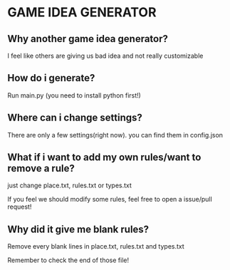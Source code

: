 # GAME IDEA GENERATOR
## Why another game idea generator?
I feel like others are giving us bad idea and not really customizable
## How do i generate?
Run main.py (you need to install python first!)
## Where can i change settings?
There are only a few settings(right now). you can find them in config.json
## What if i want to add my own rules/want to remove a rule?
just change place.txt, rules.txt or types.txt

If you feel we should modify some rules, feel free to open a issue/pull request!
## Why did it give me blank rules?
Remove every blank lines in place.txt, rules.txt and types.txt

Remember to check the end of those file!